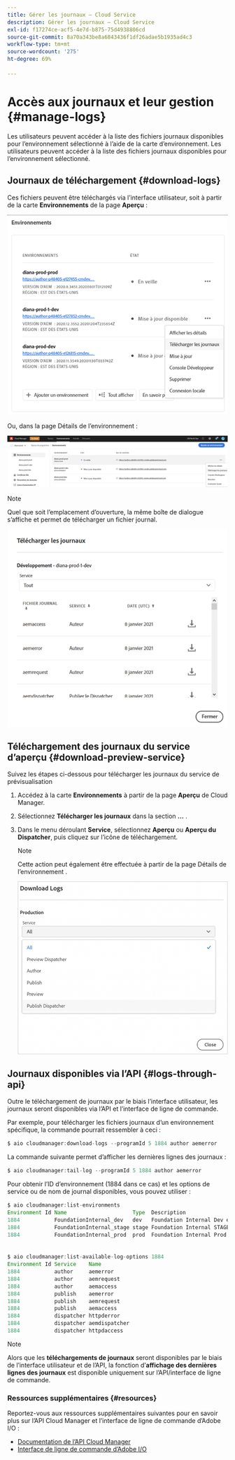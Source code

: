 ```yaml
---
title: Gérer les journaux – Cloud Service
description: Gérer les journaux – Cloud Service
exl-id: f17274ce-acf5-4e7d-b875-75d4938806cd
source-git-commit: 8a70a343be8a6843436f1df26adae5b1935ad4c3
workflow-type: tm+mt
source-wordcount: '275'
ht-degree: 69%

---
```


# Accès aux journaux et leur gestion {#manage-logs}

Les utilisateurs peuvent accéder à la liste des fichiers journaux disponibles pour l’environnement sélectionné à l’aide de la carte d’environnement. Les utilisateurs peuvent accéder à la liste des fichiers journaux disponibles pour l’environnement sélectionné.

## Journaux de téléchargement {#download-logs}

Ces fichiers peuvent être téléchargés via l’interface utilisateur, soit à partir de la carte **Environnements** de la page **Aperçu** :

![](assets/download-logs1.png)

Ou, dans la page Détails de l’environnement :

![](assets/download-logs.png)

>[!NOTE]
>Quel que soit l’emplacement d’ouverture, la même boîte de dialogue s’affiche et permet de télécharger un fichier journal.

![](assets/download-logs2.png)

## Téléchargement des journaux du service d’aperçu {#download-preview-service}

Suivez les étapes ci-dessous pour télécharger les journaux du service de prévisualisation

1. Accédez à la carte **Environnements** à partir de la page **Aperçu** de Cloud Manager.

1. Sélectionnez **Télécharger les journaux** dans la section **...** .

1. Dans le menu déroulant **Service**, sélectionnez **Aperçu** ou **Aperçu du Dispatcher**, puis cliquez sur l’icône de téléchargement.

   >[!NOTE]
   >Cette action peut également être effectuée à partir de la page Détails de l’environnement .

   ![](assets/download-preview.png)


## Journaux disponibles via l’API {#logs-through-api}

Outre le téléchargement de journaux par le biais l’interface utilisateur, les journaux seront disponibles via l’API et l’interface de ligne de commande.

Par exemple, pour télécharger les fichiers journaux d’un environnement spécifique, la commande pourrait ressembler à ceci :

```java
$ aio cloudmanager:download-logs --programId 5 1884 author aemerror
```

La commande suivante permet d’afficher les dernières lignes des journaux :

```java
$ aio cloudmanager:tail-log --programId 5 1884 author aemerror
```

Pour obtenir l’ID d’environnement (1884 dans ce cas) et les options de service ou de nom de journal disponibles, vous pouvez utiliser :

```java
$ aio cloudmanager:list-environments
Environment Id Name                     Type  Description                          
1884           FoundationInternal_dev   dev   Foundation Internal Dev environment  
1884           FoundationInternal_stage stage Foundation Internal STAGE environment
1884           FoundationInternal_prod  prod  Foundation Internal Prod environment
 
 
$ aio cloudmanager:list-available-log-options 1884
Environment Id Service    Name         
1884           author     aemerror     
1884           author     aemrequest   
1884           author     aemaccess    
1884           publish    aemerror     
1884           publish    aemrequest   
1884           publish    aemaccess    
1884           dispatcher httpderror   
1884           dispatcher aemdispatcher
1884           dispatcher httpdaccess
```

>[!NOTE]
>Alors que les **téléchargements de journaux** seront disponibles par le biais de l’interface utilisateur et de l’API, la fonction d’**affichage des dernières lignes des journaux** est disponible uniquement sur l’API/interface de ligne de commande.

### Ressources supplémentaires {#resources}

Reportez-vous aux ressources supplémentaires suivantes pour en savoir plus sur l’API Cloud Manager et l’interface de ligne de commande d’Adobe I/O :

* [Documentation de l’API Cloud Manager](https://www.adobe.io/apis/experiencecloud/cloud-manager/docs.html)
* [Interface de ligne de commande d’Adobe I/O](https://github.com/adobe/aio-cli-plugin-cloudmanager)
